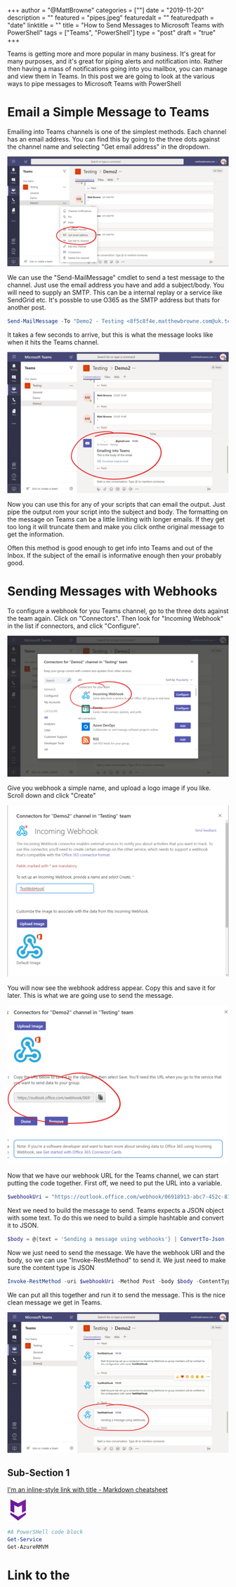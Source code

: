 +++
author = "@MattBrowne"
categories = [""]
date = "2019-11-20"
description = ""
featured = "pipes.jpeg"
featuredalt = ""
featuredpath = "date"
linktitle = ""
title = "How to Send Messages to Microsoft Teams with PowerShell"
tags = ["Teams", "PowerShell"]
type = "post"
draft = "true"
+++

Teams is getting more and more popular in many business.  It's great for many purposes, and it's great for piping alerts and notification into.  Rather then having a mass of notifications going into you mailbox, you can manage and view them in Teams.  In this post we are going to look at the various ways to pipe messages to Microsoft Teams with PowerShell

# Email a Simple Message to Teams

Emailing into Teams channels is one of the simplest methods.  Each channel has an email address.  You can find this by going to the three dots against the channel name and selecting "Get email address" in the dropdown.

![](2019-11-20-17-04-47.png)

We can use the "Send-MailMessage" cmdlet to send a test message to the channel.  Just use the email address you have and add a subject/body.  You will need to supply an SMTP.  This can be a internal replay or a service like SendGrid etc.  It's possble to use O365 as the SMTP address but thats for another post.

```PowerShell
Send-MailMessage -To "Demo2 - Testing <8f5c8f4e.matthewbrowne.com@uk.teams.ms>" -Subject "Emailing to Teams" -Body "This is the body of the email" -SmtpServer smtp.corp.com
```
It takes a few seconds to arrive, but this is what the message looks like when it hits the Teams channel.

![](2019-11-20-19-09-33.png)

Now you can use this for any of your scripts that can email the output.  Just pipe the output rom your script into the subject and body.  The formatting on the message on Teams can be a little limiting with longer emails.  If they get too long it will truncate them and make you click onthe original message to get the information.

Often this method is good enough to get info into Teams and out of the Inbox.  If the subject of the email is informative enough then your probably good.

# Sending Messages with Webhooks

To configure a webhook for you Teams channel, go to the three dots against the team again.  Click on "Connectors".  Then look for "Incoming Webhook" in the list if connectors, and click "Configure".

![](2019-11-20-19-34-39.png)

Give you webhook a simple name, and upload a logo image if you like.  Scroll down and click "Create"

![](2019-11-20-19-37-44.png)

You will now see the webhook address appear.  Copy this and save it for later.  This is what we are going use to send the message.

![](2019-11-20-19-41-15.png)


Now that we have our webhook URL for the Teams channel, we can start putting the code together.  First off, we need to put the URL into a variable.

```PowerShell
$webhookUri = "https://outlook.office.com/webhook/06918913-abc7-452c-81ff-25177c2feebf@5e79c439-6e7f-4b3f-b99a-9c1dc4ca414a/IncomingWebhook/028c7710c46d4d78844c7d7ee249d18e/2b256853-85e8-4911-a5e6-4c663998d73c"
```
Next we need to build the message to send.  Teams expects a JSON object with some text.  To do this we need to build a simple hashtable and convert it to JSON.

```PowerShell
$body = @{text = 'Sending a message using webhooks'} | ConvertTo-Json
```
Now we just need to send the message.  We have the webhook URI and the body, so we can use "Invoke-RestMethod" to send it.  We just need to make sure the content type is JSON

```PowerShell
Invoke-RestMethod -uri $webhookUri -Method Post -body $body -ContentType 'application/json'
```

We can put all this together and run it to send the message.  This is the nice clean message we get in Teams.

![](2019-11-20-19-50-37.png)



## Sub-Section 1

[I'm an inline-style link with title - Markdown cheatsheet](https://github.com/adam-p/markdown-here/wiki/Markdown-Cheatsheet "Google's Homepage")

![alt text](https://github.com/adam-p/markdown-here/raw/master/src/common/images/icon48.png "Image")


```PowerShell
#A PowerSHell code block
Get-Service
Get-AzureRMVM
```

# Link to the 